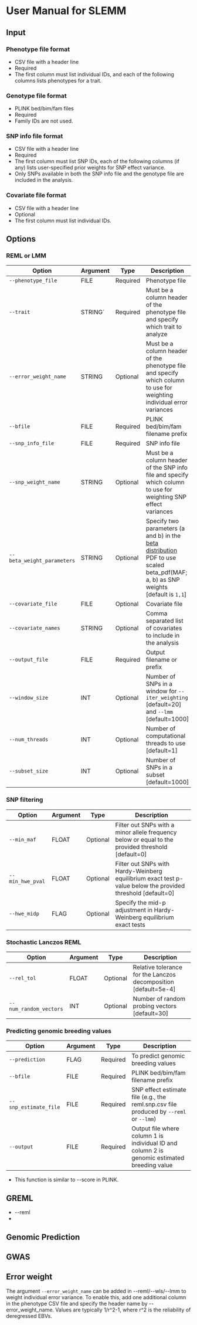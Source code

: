 # User Manual for SLEMM

## Input
### Phenotype file format
- CSV file with a header line
- Required
- The first column must list individual IDs, and each of the following columns lists phenotypes for a trait.
### Genotype file format
- PLINK bed/bim/fam files
- Required
- Family IDs are not used.
### SNP info file format
- CSV file with a header line
- Required
- The first column must list SNP IDs, each of the following columns (if any) lists user-specified prior weights for SNP effect variance.
- Only SNPs available in both the SNP info file and the genotype file are included in the analysis. 
### Covariate file format
- CSV file with a header line
- Optional
- The first column must list individual IDs.

## Options
### REML or LMM
| Option | Argument | Type | Description |
|-------|-------|-------|--------------|
| `--phenotype_file` | FILE | Required | Phenotype file |
| `--trait` | STRING` | Required | Must be a column header of the phenotype file and specify which trait to analyze |
| `--error_weight_name` | STRING | Optional | Must be a column header of the phenotype file and specify which column to use for weighting individual error variances |
| `--bfile` | FILE | Required | PLINK bed/bim/fam filename prefix |
| `--snp_info_file` | FILE | Required | SNP info file |
| `--snp_weight_name` |  STRING | Optional | Must be a column header of the SNP info file and specify which column to use for weighting SNP effect variances |
| `--beta_weight_parameters` | STRING | Optional | Specify two parameters (a and b) in the [beta distribution](https://en.wikipedia.org/wiki/Beta_distribution) PDF to use scaled beta_pdf(MAF; a, b) as SNP weights  [default is `1,1`] |
| `--covariate_file` | FILE | Optional | Covariate file |
| `--covariate_names` | STRING | Optional | Comma separated list of covariates to include in the analysis |
| `--output_file` | FILE | Required | Output filename or prefix |
| `--window_size` | INT | Optional | Number of SNPs in a window for `--iter_weighting` [default=20] and `--lmm` [default=1000] |
| `--num_threads` | INT | Optional | Number of computational threads to use [default=1] |
| `--subset_size` | INT | Optional | Number of SNPs in a subset [default=1000] |
### SNP filtering
| Option | Argument | Type | Description |
|-------|-------|-------|--------------|
| `--min_maf` | FLOAT | Optional | Filter out SNPs with a minor allele frequency below or equal to the provided threshold [default=0] |
| `--min_hwe_pval` | FLOAT | Optional | Filter out SNPs with Hardy-Weinberg equilibrium exact test p-value below the provided threshold [default=0] |
| `--hwe_midp` | FLAG | Optional | Specify the mid-p adjustment in Hardy-Weinberg equilibrium exact tests |
### Stochastic Lanczos REML
| Option | Argument | Type | Description |
|-------|-------|-------|--------------|
| `--rel_tol` | FLOAT | Optional | Relative tolerance for the Lanczos decomposition [default=5e-4] |
| `--num_random_vectors` | INT | Optional | Number of random probing vectors [default=30] |
### Predicting genomic breeding values
| Option | Argument | Type | Description |
|-------|-------|-------|--------------|
| `--prediction` | FLAG | Required | To predict genomic breeding values |
| `--bfile` | FILE | Required | PLINK bed/bim/fam filename prefix |
| `--snp_estimate_file` | FILE | Required | SNP effect estimate file (e.g., the reml.snp.csv file produced by `--reml` or `--lmm`) |
| `--output` | FILE | Required | Output file where column 1 is individual ID and column 2 is genomic estimated breeding value  |

- This function is similar to --score in PLINK.



## GREML
* --reml
* 

## Genomic Prediction

## GWAS

## Error weight
The argument ```--error_weight_name``` can be added in --reml/--wls/--lmm to weight individual error variance. To enable this, add one additional column in the phenotype CSV file and specify the header name by --error_weight_name. Values are typically 1/r^2-1, where r^2 is the reliability of deregressed EBVs. 
